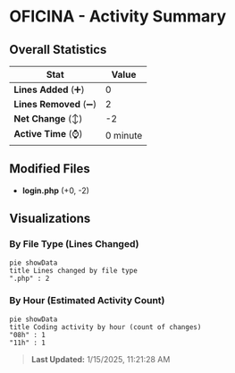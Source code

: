 # OFICINA - Activity Summary 

## Overall Statistics

| Stat                   | Value                                                             |
| ---------------------- | ----------------------------------------------------------------- |
| **Lines Added** (➕)   | 0                                          |
| **Lines Removed** (➖) | 2                                        |
| **Net Change** (↕)    | -2                |
| **Active Time** (⌚)   | 0 minute |


## Modified Files
- **login.php** (+0, -2)

## Visualizations

### By File Type (Lines Changed)

```mermaid
pie showData
title Lines changed by file type
".php" : 2
```

### By Hour (Estimated Activity Count)

```mermaid
pie showData
title Coding activity by hour (count of changes)
"08h" : 1
"11h" : 1
```


> **Last Updated:** 1/15/2025, 11:21:28 AM